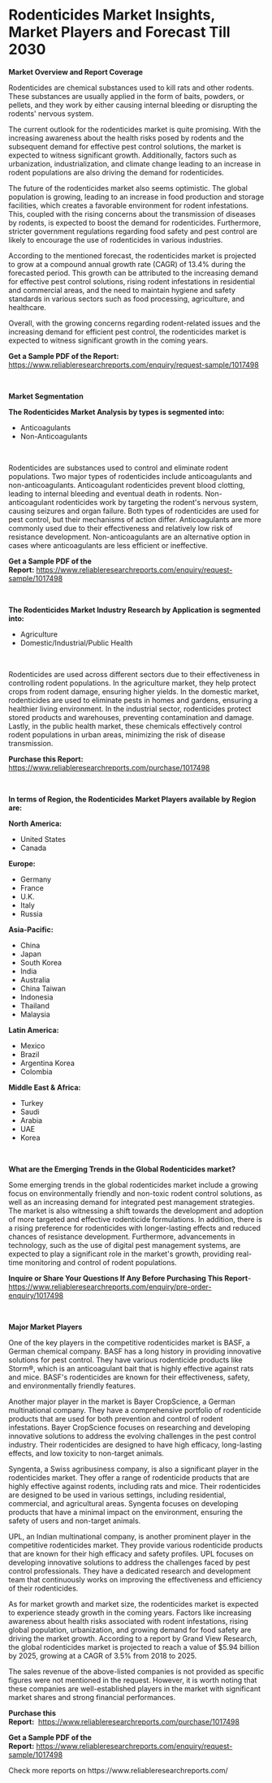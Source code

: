 <p><h1>Rodenticides Market Insights, Market Players and Forecast Till 2030</h1></p><p><strong>Market Overview and Report Coverage</strong></p>
<p><p>Rodenticides are chemical substances used to kill rats and other rodents. These substances are usually applied in the form of baits, powders, or pellets, and they work by either causing internal bleeding or disrupting the rodents' nervous system.</p><p>The current outlook for the rodenticides market is quite promising. With the increasing awareness about the health risks posed by rodents and the subsequent demand for effective pest control solutions, the market is expected to witness significant growth. Additionally, factors such as urbanization, industrialization, and climate change leading to an increase in rodent populations are also driving the demand for rodenticides.</p><p>The future of the rodenticides market also seems optimistic. The global population is growing, leading to an increase in food production and storage facilities, which creates a favorable environment for rodent infestations. This, coupled with the rising concerns about the transmission of diseases by rodents, is expected to boost the demand for rodenticides. Furthermore, stricter government regulations regarding food safety and pest control are likely to encourage the use of rodenticides in various industries.</p><p>According to the mentioned forecast, the rodenticides market is projected to grow at a compound annual growth rate (CAGR) of 13.4% during the forecasted period. This growth can be attributed to the increasing demand for effective pest control solutions, rising rodent infestations in residential and commercial areas, and the need to maintain hygiene and safety standards in various sectors such as food processing, agriculture, and healthcare.</p><p>Overall, with the growing concerns regarding rodent-related issues and the increasing demand for efficient pest control, the rodenticides market is expected to witness significant growth in the coming years.</p></p>
<p><strong>Get a Sample PDF of the Report:</strong> <a href="https://www.reliableresearchreports.com/enquiry/request-sample/1017498">https://www.reliableresearchreports.com/enquiry/request-sample/1017498</a></p>
<p>&nbsp;</p>
<p><strong>Market Segmentation</strong></p>
<p><strong>The Rodenticides Market Analysis by types is segmented into:</strong></p>
<p><ul><li>Anticoagulants</li><li>Non-Anticoagulants</li></ul></p>
<p>&nbsp;</p>
<p><p>Rodenticides are substances used to control and eliminate rodent populations. Two major types of rodenticides include anticoagulants and non-anticoagulants. Anticoagulant rodenticides prevent blood clotting, leading to internal bleeding and eventual death in rodents. Non-anticoagulant rodenticides work by targeting the rodent's nervous system, causing seizures and organ failure. Both types of rodenticides are used for pest control, but their mechanisms of action differ. Anticoagulants are more commonly used due to their effectiveness and relatively low risk of resistance development. Non-anticoagulants are an alternative option in cases where anticoagulants are less efficient or ineffective.</p></p>
<p><strong>Get a Sample PDF of the Report:</strong>&nbsp;<a href="https://www.reliableresearchreports.com/enquiry/request-sample/1017498">https://www.reliableresearchreports.com/enquiry/request-sample/1017498</a></p>
<p>&nbsp;</p>
<p><strong>The Rodenticides Market Industry Research by Application is segmented into:</strong></p>
<p><ul><li>Agriculture</li><li>Domestic/Industrial/Public Health</li></ul></p>
<p>&nbsp;</p>
<p><p>Rodenticides are used across different sectors due to their effectiveness in controlling rodent populations. In the agriculture market, they help protect crops from rodent damage, ensuring higher yields. In the domestic market, rodenticides are used to eliminate pests in homes and gardens, ensuring a healthier living environment. In the industrial sector, rodenticides protect stored products and warehouses, preventing contamination and damage. Lastly, in the public health market, these chemicals effectively control rodent populations in urban areas, minimizing the risk of disease transmission.</p></p>
<p><strong>Purchase this Report:</strong>&nbsp; <a href="https://www.reliableresearchreports.com/purchase/1017498">https://www.reliableresearchreports.com/purchase/1017498</a></p>
<p>&nbsp;</p>
<p><strong>In terms of Region, the Rodenticides Market Players available by Region are:</strong></p>
<p>
    <p> <strong> North America: </strong>
        <ul>
            <li>United States</li>
            <li>Canada</li>
        </ul>
        </p> 
    <p> <strong> Europe: </strong>
        <ul>
            <li>Germany</li>
            <li>France</li>
            <li>U.K.</li>
            <li>Italy</li>
            <li>Russia</li>
        </ul>
        </p> 
    <p> <strong> Asia-Pacific: </strong>
        <ul>
            <li>China</li>
            <li>Japan</li>
            <li>South Korea</li>
            <li>India</li>
            <li>Australia</li>
            <li>China Taiwan</li>
            <li>Indonesia</li>
            <li>Thailand</li>
            <li>Malaysia</li>
        </ul>
        </p> 
    <p> <strong> Latin America: </strong>
        <ul>
            <li>Mexico</li>
            <li>Brazil</li>
            <li>Argentina Korea</li>
            <li>Colombia</li>
        </ul>
        </p> 
    <p> <strong> Middle East & Africa: </strong>
        <ul>
            <li>Turkey</li>
            <li>Saudi</li>
            <li>Arabia</li>
            <li>UAE</li>
            <li>Korea</li>
        </ul>
    </p>
    </p>
<p>&nbsp;</p>
<p><strong>What are the Emerging Trends in the Global Rodenticides market?</strong></p>
<p><p>Some emerging trends in the global rodenticides market include a growing focus on environmentally friendly and non-toxic rodent control solutions, as well as an increasing demand for integrated pest management strategies. The market is also witnessing a shift towards the development and adoption of more targeted and effective rodenticide formulations. In addition, there is a rising preference for rodenticides with longer-lasting effects and reduced chances of resistance development. Furthermore, advancements in technology, such as the use of digital pest management systems, are expected to play a significant role in the market's growth, providing real-time monitoring and control of rodent populations.</p></p>
<p><strong>Inquire or Share Your Questions If Any Before Purchasing This Report</strong>- <a href="https://www.reliableresearchreports.com/enquiry/pre-order-enquiry/1017498">https://www.reliableresearchreports.com/enquiry/pre-order-enquiry/1017498</a></p>
<p>&nbsp;</p>
<p><strong>Major Market Players</strong></p>
<p><p>One of the key players in the competitive rodenticides market is BASF, a German chemical company. BASF has a long history in providing innovative solutions for pest control. They have various rodenticide products like Storm®, which is an anticoagulant bait that is highly effective against rats and mice. BASF's rodenticides are known for their effectiveness, safety, and environmentally friendly features.</p><p>Another major player in the market is Bayer CropScience, a German multinational company. They have a comprehensive portfolio of rodenticide products that are used for both prevention and control of rodent infestations. Bayer CropScience focuses on researching and developing innovative solutions to address the evolving challenges in the pest control industry. Their rodenticides are designed to have high efficacy, long-lasting effects, and low toxicity to non-target animals.</p><p>Syngenta, a Swiss agribusiness company, is also a significant player in the rodenticides market. They offer a range of rodenticide products that are highly effective against rodents, including rats and mice. Their rodenticides are designed to be used in various settings, including residential, commercial, and agricultural areas. Syngenta focuses on developing products that have a minimal impact on the environment, ensuring the safety of users and non-target animals.</p><p>UPL, an Indian multinational company, is another prominent player in the competitive rodenticides market. They provide various rodenticide products that are known for their high efficacy and safety profiles. UPL focuses on developing innovative solutions to address the challenges faced by pest control professionals. They have a dedicated research and development team that continuously works on improving the effectiveness and efficiency of their rodenticides.</p><p>As for market growth and market size, the rodenticides market is expected to experience steady growth in the coming years. Factors like increasing awareness about health risks associated with rodent infestations, rising global population, urbanization, and growing demand for food safety are driving the market growth. According to a report by Grand View Research, the global rodenticides market is projected to reach a value of $5.94 billion by 2025, growing at a CAGR of 3.5% from 2018 to 2025.</p><p>The sales revenue of the above-listed companies is not provided as specific figures were not mentioned in the request. However, it is worth noting that these companies are well-established players in the market with significant market shares and strong financial performances.</p></p>
<p><strong>Purchase this Report:</strong>&nbsp;&nbsp;<a href="https://www.reliableresearchreports.com/purchase/1017498">https://www.reliableresearchreports.com/purchase/1017498</a></p>
<p></p>
<p><strong>Get a Sample PDF of the Report:</strong>&nbsp;<a href="https://www.reliableresearchreports.com/enquiry/request-sample/1017498">https://www.reliableresearchreports.com/enquiry/request-sample/1017498</a></p>
<p>Check more reports on https://www.reliableresearchreports.com/</p>